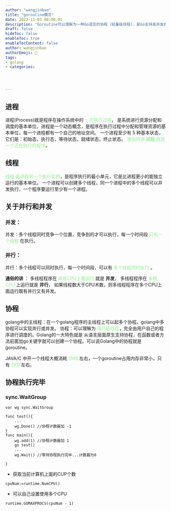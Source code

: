 ```yaml
---
author: "wangjinbao"
title: "goroutine概念"
date: 2022-11-03 00:00:01
description: "Goroutine可以理解为一种Go语言的协程（轻量级线程)，是Go支持高并发的基础，属于用户态的线程，由Goruntime管理而不是操作系统。"
draft: false
hideToc: false
enableToc: true
enableTocContent: false
author: wangjinbao
authorEmoji: 👻
tags: 
- golang
- categories:




---
```


## 进程
进程(Process)就是程序在操作系统中的 <font color='lightgreen'>一次执行过程</font>， 是系统进行资源分配和调度的基本单位，进程是一个动态概念，是程序在执行过程中分配和管理资源的基本单位，每一个进程都有一个自己的地址空间。
一个进程至少有 5 种基本状态，它们是：初始态，执行态，等待状态，就绪状态，终止状态。
<font color='lightgreen'>通俗的讲 **进程** 就是 一个正在执行的程序</font>。

## 线程
<font color='lightgreen'>线程 是进程的一个执行实例</font>，是程序执行的最小单元，它是比进程更小的能独立运行的基本单位。
一个进程可以创建多个线程，同一个进程中的多个线程可以并发执行，一个程序要运行至少有一个进程。

## 关于并行和并发
### 并发：
并发：多个线程同时竞争一个位置，竞争到的才可以执行，每一个时间段 <font color='lightgreen'>只有一个线程 </font>在执行。
### 并行：
并行：多个线程可以同时执行，每一个时间段，可以有 <font color='lightgreen'>多个线程同时执行 </font>。

**通俗的讲** ： 多线程程序在 <font color='lightgreen'>单核CPU上面运行</font> 就是 **并发**， 多线程程序在 <font color='lightgreen'>多核CPU</font> 上运行就是 **并行**，
如果线程数大于CPU术数，则多线程程序在多个CPU上面运行既有并行又有并发。

## 协程
golang中的主线程：在一个golang程序的主线程上可以起多个协程。golang中多协程可以实现并行或并发。
协程：可以理解为 <font color='lightgreen'>用户级线程</font>，完全由用户自己的程序进行调度的。Golang的一大特色就是
从语言层面原生支持协程，在函数或者方法前面加go关键字就可以创建一个协程。可以说Golang中的协程就是goroutine。

JAVA/C 中开一个线程大概消耗 <font color='lightgreen'>2MB</font> 左右，一个goroutine占用内存非常小，只有 <font color='lightgreen'>2KB</font> 左右。

## 协程执行完毕
### sync.WaitGroup
```golang
var wg sync.WaitGroup

func test(){
    ...
    wg.Done() //协程计数器加 -1
}
func main(){
    wg.add(1) //协程计数器加 1
    go test() 
    ...
    wg.Wait() //等待协程执行完毕...计数器为0
    
}
```

+ 获取当前计算机上面的CUP个数
```golang
cpuNum:=runtime.NumCPU() 
```
+ 可以自己设置使用多个CPU
```golang
runtime.GOMAXPROCS(cpuNum - 1)
```
